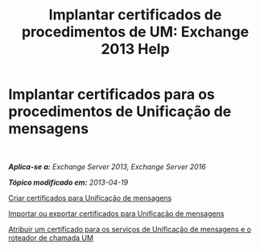 ﻿---
title: 'Implantar certificados de procedimentos de UM: Exchange 2013 Help'
TOCTitle: Implantar certificados para os procedimentos de Unificação de mensagens
ms:assetid: 21631c68-86ad-4f00-a1eb-dcc2758f6bf0
ms:mtpsurl: https://technet.microsoft.com/pt-br/library/Dn205139(v=EXCHG.150)
ms:contentKeyID: 54651959
ms.date: 05/22/2018
mtps_version: v=EXCHG.150
ms.translationtype: MT
---

# Implantar certificados para os procedimentos de Unificação de mensagens

 

_**Aplica-se a:** Exchange Server 2013, Exchange Server 2016_

_**Tópico modificado em:** 2013-04-19_

[Criar certificados para Unificação de mensagens](create-certificates-for-um-exchange-2013-help.md)

[Importar ou exportar certificados para Unificação de mensagens](import-or-export-certificates-for-um-exchange-2013-help.md)

[Atribuir um certificado para os serviços de Unificação de mensagens e o roteador de chamada UM](assign-a-certificate-to-the-um-and-um-call-router-services-exchange-2013-help.md)

